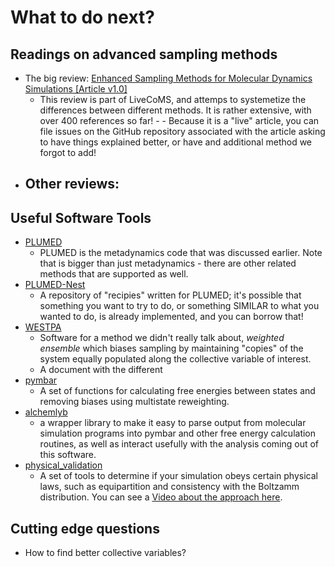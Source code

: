 #  What to do next?

## Readings on advanced sampling methods
 - The big review: [Enhanced Sampling Methods for Molecular Dynamics Simulations [Article v1.0]](https://livecomsjournal.org/index.php/livecoms/article/view/v4i1e1583)
   - This review is part of LiveCoMS, and attemps to systemetize the differences between different methods.  It is rather extensive, with over 400 references so far!  -    - Because it is a "live" article, you can file issues on the GitHub repository associated with the article asking to have things explained better, or have and additional method we forgot to add!
 - Other reviews:
   -
## Useful Software Tools

- [PLUMED](https://www.plumed.org/)
  - PLUMED is the metadynamics code that was discussed earlier.  Note that is bigger than just metadynamics - there are other related methods that are supported as well. 
- [PLUMED-Nest](https://www.plumed-nest.org/) 
  - A repository of "recipies" written for PLUMED; it's possible that something you want to try to do, or something SIMILAR to what you wanted to do, is already implemented, and you can borrow that!
- [WESTPA](https://westpa.readthedocs.io/)
  - Software for a method we didn't really talk about, _weighted ensemble_ which biases sampling by maintaining "copies" of the system equally populated along the collective variable of interest.  
  - A document with the different 
- [pymbar](https://pymbar.readthedocs.io/)
  - A set of functions for calculating free energies between states and removing biases using multistate reweighting.
- [alchemlyb](https://alchemlyb.readthedocs.io/)
  - a wrapper library to make it easy to parse output from molecular simulation programs into pymbar and other free energy calculation routines, as well as interact usefully with the analysis coming out of this software.
- [physical_validation](https://physical-validation.readthedocs.io/)
  - A set of tools to determine if your simulation obeys certain physical laws, such as equipartition and consistency with the Boltzamm distribution. You can see a [Video about the approach here](https://www.youtube.com/watch?v=-Zxvi7EQwE4&t=483s).

## Cutting edge questions

- How to find better collective variables?
